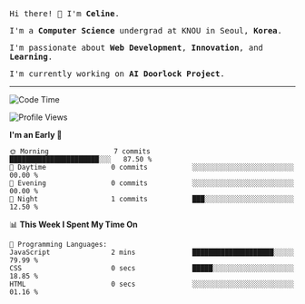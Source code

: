 <p><samp>Hi there! 👋 I'm <b>Celine</b>.</samp></p>
<p><samp>I'm a <b>Computer Science</b> undergrad at KNOU in Seoul, <b>Korea</b>.</samp></p>
<p><samp>I'm passionate about <b>Web Development</b>, <b>Innovation</b>, and <b>Learning</b>.</samp></p>
<p><samp>I'm currently working on <b>AI Doorlock Project</b>.</samp></p>
<hr>

<!--START_SECTION:celine-->
![Code Time](http://img.shields.io/badge/Code%20Time-2%20mins-blue)

![Profile Views](http://img.shields.io/badge/Profile%20Views-84-blue)

**I'm an Early 🐤** 

```text
🌞 Morning                7 commits           ██████████████████████░░░   87.50 % 
🌆 Daytime                0 commits           ░░░░░░░░░░░░░░░░░░░░░░░░░   00.00 % 
🌃 Evening                0 commits           ░░░░░░░░░░░░░░░░░░░░░░░░░   00.00 % 
🌙 Night                  1 commits           ███░░░░░░░░░░░░░░░░░░░░░░   12.50 % 
```


📊 **This Week I Spent My Time On** 

```text
💬 Programming Languages: 
JavaScript               2 mins              ████████████████████░░░░░   79.99 % 
CSS                      0 secs              █████░░░░░░░░░░░░░░░░░░░░   18.85 % 
HTML                     0 secs              ░░░░░░░░░░░░░░░░░░░░░░░░░   01.16 % 
```


<!--END_SECTION:celine-->
